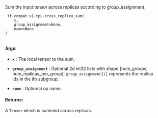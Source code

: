 Sum the input tensor across replicas according to group_assignment.



```
 tf.compat.v1.tpu.cross_replica_sum(
    x,
    group_assignment=None,
    name=None
)
 
```



#### Args:

- **`x`** : The local tensor to the sum.

- **`group_assignment`** : Optional 2d int32 lists with shape [num_groups,
num_replicas_per_group].  `group_assignment[i]`  represents the replica
ids in the ith subgroup.

- **`name`** : Optional op name.



#### Returns:
A  `Tensor`  which is summed across replicas.

